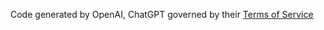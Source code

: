 Code generated by OpenAI, ChatGPT governed by their [Terms of Service](https://openai.com/policies/terms-of-use)
